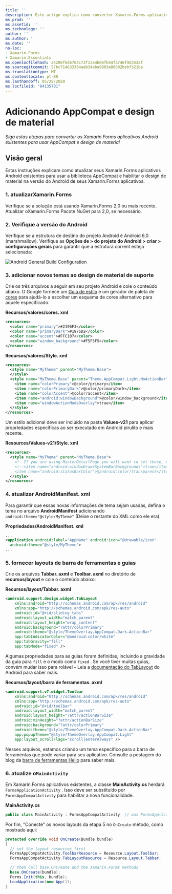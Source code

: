 ```yaml
---
title: ''
description: Este artigo explica como converter Xamarin.Forms aplicativos Android existentes para usar AppCompat e design de material.
ms.prod: ''
ms.assetid: ''
ms.technology: ''
author: ''
ms.author: ''
ms.date: ''
no-loc:
- Xamarin.Forms
- Xamarin.Essentials
ms.openlocfilehash: 24206f6d6764c73f13a4b06fb44fa746f9d353af
ms.sourcegitcommit: 57bc714633364aeb34aba9803e88802bebf321ba
ms.translationtype: MT
ms.contentlocale: pt-BR
ms.lasthandoff: 05/28/2020
ms.locfileid: "84135701"
---
```

# <a name="adding-appcompat-and-material-design"></a>Adicionando AppCompat e design de material

_Siga estas etapas para converter os Xamarin.Forms aplicativos Android existentes para usar AppCompat e design de material_

<!-- source https://gist.github.com/jassmith/a3b2a543f99126782936
https://blog.xamarin.com/material-design-for-your-xamarin-forms-android-apps/ -->

## <a name="overview"></a>Visão geral

Estas instruções explicam como atualizar seus Xamarin.Forms aplicativos Android existentes para usar a biblioteca AppCompat e habilitar o design de material na versão do Android de seus Xamarin.Forms aplicativos.

### <a name="1-update-xamarinforms"></a>1. atualizarXamarin.Forms

Verifique se a solução está usando Xamarin.Forms 2,0 ou mais recente. Atualizar oXamarin.Forms
  Pacote NuGet para 2,0, se necessário.

### <a name="2-check-android-version"></a>2. Verifique a versão do Android

Verifique se a estrutura de destino do projeto Android é Android 6,0 (marshmallow). Verifique as **Opções de > do projeto do Android > criar > configurações gerais** para garantir que a estrutura corrent esteja selecionada:

 ![](appcompat-images/target-android-6-sml.png "Android General Build Configuration")

### <a name="3-add-new-themes-to-support-material-design"></a>3. adicionar novos temas ao design de material de suporte

Crie os três arquivos a seguir em seu projeto Android e cole o conteúdo abaixo. O Google fornece um [Guia de estilo](https://www.google.com/design/spec/style/color.html#color-color-palette) e um gerador de paleta de [cores](https://www.materialpalette.com/) para ajudá-lo a escolher um esquema de cores alternativo para aquele especificado.

**Recursos/valores/cores. xml**

```xml
<resources>
  <color name="primary">#2196F3</color>
  <color name="primaryDark">#1976D2</color>
  <color name="accent">#FFC107</color>
  <color name="window_background">#F5F5F5</color>
</resources>
```

**Recursos/valores/Style. xml**

```xml
<resources>
  <style name="MyTheme" parent="MyTheme.Base">
  </style>
  <style name="MyTheme.Base" parent="Theme.AppCompat.Light.NoActionBar">
    <item name="colorPrimary">@color/primary</item>
    <item name="colorPrimaryDark">@color/primaryDark</item>
    <item name="colorAccent">@color/accent</item>
    <item name="android:windowBackground">@color/window_background</item>
    <item name="windowActionModeOverlay">true</item>
  </style>
</resources>
```

Um estilo adicional deve ser incluído na pasta **Values-v21** para aplicar propriedades específicas ao ser executado em Android pirulito e mais recente.

**Resources/Values-v21/Style. xml**

```xml
<resources>
  <style name="MyTheme" parent="MyTheme.Base">
    <!--If you are using MasterDetailPage you will want to set these, else you can leave them out-->
    <!--<item name="android:windowDrawsSystemBarBackgrounds">true</item>
    <item name="android:statusBarColor">@android:color/transparent</item>-->
  </style>
</resources>
```

### <a name="4-update-androidmanifestxml"></a>4. atualizar AndroidManifest. xml

Para garantir que essas novas informações de tema sejam usadas, defina o tema no arquivo **AndroidManifest** adicionando `android:theme="@style/MyTheme"` (Deixe o restante do XML como ele era).

**Propriedades/AndroidManifest. xml**

```xml
...
<application android:label="AppName" android:icon="@drawable/icon"
  android:theme="@style/MyTheme">
...
```

### <a name="5-provide-toolbar-and-tab-layouts"></a>5. fornecer layouts de barra de ferramentas e guias

Crie os arquivos **Tabbar. axml** e **Toolbar. axml** no diretório de **recursos/layout** e cole o conteúdo abaixo:

**Recursos/layout/Tabbar. axml**

```xml
<android.support.design.widget.TabLayout
    xmlns:android="http://schemas.android.com/apk/res/android"
    xmlns:app="http://schemas.android.com/apk/res-auto"
    android:id="@+id/sliding_tabs"
    android:layout_width="match_parent"
    android:layout_height="wrap_content"
    android:background="?attr/colorPrimary"
    android:theme="@style/ThemeOverlay.AppCompat.Dark.ActionBar"
    app:tabIndicatorColor="@android:color/white"
    app:tabGravity="fill"
    app:tabMode="fixed" />
```

Algumas propriedades para as guias foram definidas, incluindo a gravidade da guia para `fill` e o modo como `fixed` .
Se você tiver muitas guias, convém mudar isso para rolável – Leia a [documentação do TabLayout](https://developer.android.com/reference/android/support/design/widget/TabLayout.html) do Android para saber mais.

**Recursos/layout/barra de ferramentas. axml**

```xml
<android.support.v7.widget.Toolbar
    xmlns:android="http://schemas.android.com/apk/res/android"
    xmlns:app="http://schemas.android.com/apk/res-auto"
    android:id="@+id/toolbar"
    android:layout_width="match_parent"
    android:layout_height="?attr/actionBarSize"
    android:minHeight="?attr/actionBarSize"
    android:background="?attr/colorPrimary"
    android:theme="@style/ThemeOverlay.AppCompat.Dark.ActionBar"
    app:popupTheme="@style/ThemeOverlay.AppCompat.Light"
    app:layout_scrollFlags="scroll|enterAlways" />
```

Nesses arquivos, estamos criando um tema específico para a barra de ferramentas que pode variar para seu aplicativo.
Consulte a postagem do blog da [barra de ferramentas Hello](https://blog.xamarin.com/android-tips-hello-toolbar-goodbye-action-bar/) para saber mais.

### <a name="6-update-the-mainactivity"></a>6. atualize o`MainActivity`

Em Xamarin.Forms aplicativos existentes, a classe **MainActivity.cs** herdará `FormsApplicationActivity` . Isso deve ser substituído por `FormsAppCompatActivity` para habilitar a nova funcionalidade.

**MainActivity.cs**

```csharp
public class MainActivity : FormsAppCompatActivity  // was FormsApplicationActivity
```

Por fim, "Conecte" os novos layouts da etapa 5 no `OnCreate` método, como mostrado aqui:

```csharp
protected override void OnCreate(Bundle bundle)
{
  // set the layout resources first
  FormsAppCompatActivity.ToolbarResource = Resource.Layout.Toolbar;
  FormsAppCompatActivity.TabLayoutResource = Resource.Layout.Tabbar;

  // then call base.OnCreate and the Xamarin.Forms methods
  base.OnCreate(bundle);
  Forms.Init(this, bundle);
  LoadApplication(new App());
}
```
